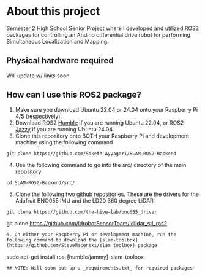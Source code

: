 # About this project
Semester 2 High School Senior Project where I developed and utilized ROS2 packages for controlling an Andino differential drive robot for performing Simultaneous Localization and Mapping.

## Physical hardware required
Will update w/ links soon

## How can I use this ROS2 package?
1. Make sure you download Ubuntu 22.04 or 24.04 onto your Raspberry Pi 4/5 (respectively).
2. Download ROS2 [Humble](https://docs.ros.org/en/humble/Installation/Ubuntu-Install-Debs.html) if you are running Ubuntu 22.04, or ROS2 [Jazzy](https://docs.ros.org/en/jazzy/Installation/Ubuntu-Install-Debs.html) if you are running Ubuntu 24.04.
3. Clone this repository onto BOTH your Raspberry Pi and development machine using the following command
``` 
git clone https://github.com/Saketh-Ayyagari/SLAM-ROS2-Backend
```
4. Use the following command to go into the src/ directory of the main repository
```
cd SLAM-ROS2-Backend/src/
```
5. Clone the following two github repositories. These are the drivers for the Adafruit BNO055 IMU and the LD20 360 degree LiDAR
```
git clone https://github.com/the-hive-lab/bno055_driver
```
git clone https://github.com/ldrobotSensorTeam/ldlidar_stl_ros2
```
6. On either your Raspberry Pi or development machine, run the following command to download the [slam-toolbox](https://github.com/SteveMacenski/slam_toolbox) package
```
sudo apt-get install ros-[humble/jammy]-slam-toolbox
```
## NOTE: Will soon put up a _requirements.txt_ for required packages

